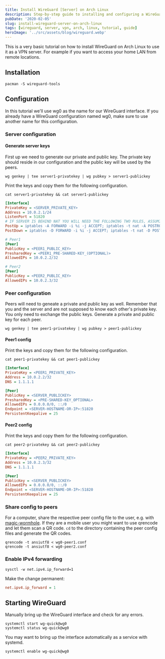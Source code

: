 ```yaml
---
title: Install WireGuard [Server] on Arch Linux
description: Step-by-step guide to installing and configuring a WireGuard VPN server on Arch Linux for secure remote access.
pubDate: '2020-02-05'
slug: install-wireguard-server-on-arch-linux
tags: [wireguard, server, vpn, arch, linux, tutorial, guide]
heroImage: '../src/assets/blog/wireguard.webp'
---
```


This is a very basic tutorial on how to install WireGuard on Arch Linux to use it as a VPN server. For example if you want to access your home LAN from remote locations.

<!--truncate-->

## Installation

```shell
pacman -S wireguard-tools
```

## Configuration

In this tutorial we'll use wg0 as the name for our WireGuard interface. If you already have a WireGuard configuration named wg0, make sure to use another name for this configuration.

### Server configuration

#### Generate server keys

First up we need to generate our private and public key. The private key should reside in our configuration and the public key will be used by the peers.

```shell
wg genkey | tee server1-privatekey | wg pubkey > server1-publickey
```

Print the keys and copy them for the following configuration.

```shell
cat server1-privatekey && cat server1-publickey
```

```ini title="/etc/wireguard/wg0.conf"
[Interface]
PrivateKey = <SERVER_PRIVATE_KEY>
Address = 10.0.2.1/24
ListenPort = 51820
# IF SERVER IS BEHIND NAT YOU WILL NEED THE FOLLOWING TWO RULES, ASSUMING YOUR ETHERNET ADAPTER IS NAMED "eth0" OTHERWISE CHANGE TO MATCH YOUR NAME
PostUp = iptables -A FORWARD -i %i -j ACCEPT; iptables -t nat -A POSTROUTING -o eth0 -j MASQUERADE
PostDown = iptables -D FORWARD -i %i -j ACCEPT; iptables -t nat -D POSTROUTING -o eth0 -j MASQUERADE

# Peer1
[Peer]
PublicKey = <PEER1_PUBLIC_KEY>
PresharedKey = <PEER1_PRE-SHARED-KEY_(OPTIONAL)>
AllowedIPs = 10.0.2.2/32

# Peer2
[Peer]
PublicKey = <PEER2_PUBLIC_KEY>
AllowedIPs = 10.0.2.3/32
```

### Peer configuration

Peers will need to geneate a private and public key as well. Remember that you and the server and are not supposed to know each other's private key. You only need to exchange the public keys. Generate a private and public key for each peer.

```shell
wg genkey | tee peer1-privatekey | wg pubkey > peer1-publickey
```

#### Peer1 config

Print the keys and copy them for the following configuration.

```shell
cat peer1-privatekey && cat peer1-publickey
```

```ini title="/etc/wireguard/wg0-peer1.conf"
[Interface]
PrivateKey = <PEER1_PRIVATE_KEY>
Address = 10.0.2.2/32
DNS = 1.1.1.1

[Peer]
PublicKey = <SERVER_PUBLICKEY>
PresharedKey = <PRE-SHARED-KEY_OPTIONAL>
AllowedIPs = 0.0.0.0/0, ::/0
Endpoint = <SERVER-HOSTNAME-OR-IP>:51820
PersistentKeepalive = 25
```

#### Peer2 config

Print the keys and copy them for the following configuration.

```shell
cat peer2-privatekey && cat peer2-publickey
```

```ini title="/etc/wireguard/wg0-peer2.conf"
[Interface]
PrivateKey = <PEER2_PRIVATE_KEY>
Address = 10.0.2.3/32
DNS = 1.1.1.1

[Peer]
PublicKey = <SERVER_PUBLICKEY>
AllowedIPs = 0.0.0.0/0, ::/0
Endpoint = <SERVER-HOSTNAME-OR-IP>:51820
PersistentKeepalive = 25
```

### Share config to peers

For a computer, share the respective peer config file to the user, e.g. with [magic-wormhole](https://github.com/magic-wormhole/magic-wormhole). If they are a mobile user you might want to use qrencode and let them scan a QR code. `cd` to the directory containing the peer config files and generate the QR codes.

```shell
qrencode -t ansiutf8 < wg0-peer1.conf
qrencode -t ansiutf8 < wg0-peer2.conf
```

### Enable IPv4 forwarding

```shell
sysctl -w net.ipv4.ip_forward=1
```

Make the change permanent:

```ini title="/etc/sysctl.d/99-sysctl.conf"
net.ipv4.ip_forward = 1
```

## Starting WireGuard

Manually bring up the WireGuard interface and check for any errors.

```shell
systemctl start wg-quick@wg0
systemctl status wg-quick@wg0
```

You may want to bring up the interface automatically as a service with systemd.

```shell
systemctl enable wg-quick@wg0
```
